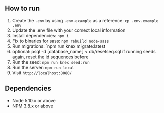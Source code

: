
## How to run

1. Create the `.env` by using `.env.example` as a reference: `cp .env.example .env`
2. Update the .env file with your correct local information
3. Install dependencies: `npm i`
4. Fix to binaries for sass: `npm rebuild node-sass`
5. Run migrations: `npm run knex migrate:latest
6. optional: psql -d [database_name] < db/resetseq.sql     if running seeds again, reset the id sequences before
7. Run the seed: `npm run knex seed:run`
8. Run the server: `npm run local`
9. Visit `http://localhost:8080/`


## Dependencies

- Node 5.10.x or above
- NPM 3.8.x or above
